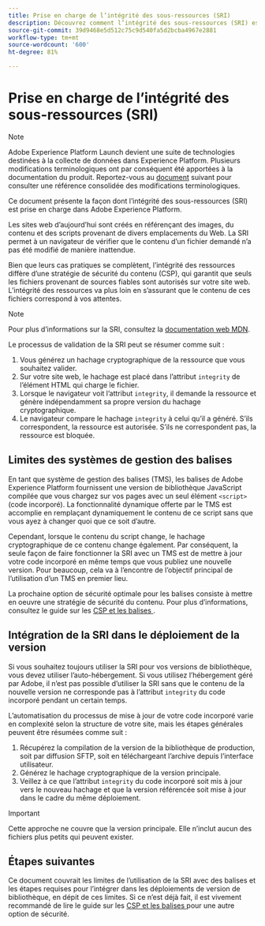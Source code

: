 ```yaml
---
title: Prise en charge de l’intégrité des sous-ressources (SRI)
description: Découvrez comment l’intégrité des sous-ressources (SRI) est prise en charge dans Adobe Experience Platform.
source-git-commit: 39d9468e5d512c75c9d540fa5d2bcba4967e2881
workflow-type: tm+mt
source-wordcount: '600'
ht-degree: 81%

---
```


# Prise en charge de l’intégrité des sous-ressources (SRI)

>[!NOTE]
>
>Adobe Experience Platform Launch devient une suite de technologies destinées à la collecte de données dans Experience Platform. Plusieurs modifications terminologiques ont par conséquent été apportées à la documentation du produit. Reportez-vous au [document](../../term-updates.md) suivant pour consulter une référence consolidée des modifications terminologiques.

Ce document présente la façon dont l’intégrité des sous-ressources (SRI) est prise en charge dans Adobe Experience Platform.

Les sites web d’aujourd’hui sont créés en référençant des images, du contenu et des scripts provenant de divers emplacements du Web. La SRI permet à un navigateur de vérifier que le contenu d’un fichier demandé n’a pas été modifié de manière inattendue.

Bien que leurs cas pratiques se complètent, l’intégrité des ressources diffère d’une stratégie de sécurité du contenu (CSP), qui garantit que seuls les fichiers provenant de sources fiables sont autorisés sur votre site web. L’intégrité des ressources va plus loin en s’assurant que le contenu de ces fichiers correspond à vos attentes.

>[!NOTE]
>
>Pour plus d’informations sur la SRI, consultez la [documentation web MDN](https://developer.mozilla.org/fr-FR/docs/Web/Security/Subresource_Integrity).

Le processus de validation de la SRI peut se résumer comme suit :

1. Vous générez un hachage cryptographique de la ressource que vous souhaitez valider.
1. Sur votre site web, le hachage est placé dans l’attribut `integrity` de l’élément HTML qui charge le fichier.
1. Lorsque le navigateur voit l’attribut `integrity`, il demande la ressource et génère indépendamment sa propre version du hachage cryptographique.
1. Le navigateur compare le hachage `integrity` à celui qu’il a généré. S’ils correspondent, la ressource est autorisée. S’ils ne correspondent pas, la ressource est bloquée.

## Limites des systèmes de gestion des balises

En tant que système de gestion des balises (TMS), les balises de Adobe Experience Platform fournissent une version de bibliothèque JavaScript compilée que vous chargez sur vos pages avec un seul élément `<script>` (code incorporé). La fonctionnalité dynamique offerte par le TMS est accomplie en remplaçant dynamiquement le contenu de ce script sans que vous ayez à changer quoi que ce soit d’autre.

Cependant, lorsque le contenu du script change, le hachage cryptographique de ce contenu change également. Par conséquent, la seule façon de faire fonctionner la SRI avec un TMS est de mettre à jour votre code incorporé en même temps que vous publiez une nouvelle version. Pour beaucoup, cela va à l’encontre de l’objectif principal de l’utilisation d’un TMS en premier lieu.

La prochaine option de sécurité optimale pour les balises consiste à mettre en oeuvre une stratégie de sécurité du contenu. Pour plus d’informations, consultez le guide sur les [CSP et les balises ](./content-security-policy.md).

## Intégration de la SRI dans le déploiement de la version

Si vous souhaitez toujours utiliser la SRI pour vos versions de bibliothèque, vous devez utiliser l’auto-hébergement. Si vous utilisez l’hébergement géré par Adobe, il n’est pas possible d’utiliser la SRI sans que le contenu de la nouvelle version ne corresponde pas à l’attribut `integrity` du code incorporé pendant un certain temps.

L’automatisation du processus de mise à jour de votre code incorporé varie en complexité selon la structure de votre site, mais les étapes générales peuvent être résumées comme suit :

1. Récupérez la compilation de la version de la bibliothèque de production, soit par diffusion SFTP, soit en téléchargeant l’archive depuis l’interface utilisateur.
1. Générez le hachage cryptographique de la version principale.
1. Veillez à ce que l’attribut `integrity` du code incorporé soit mis à jour vers le nouveau hachage et que la version référencée soit mise à jour dans le cadre du même déploiement.

>[!IMPORTANT]
>
>Cette approche ne couvre que la version principale. Elle n’inclut aucun des fichiers plus petits qui peuvent exister.

## Étapes suivantes

Ce document couvrait les limites de l’utilisation de la SRI avec des balises et les étapes requises pour l’intégrer dans les déploiements de version de bibliothèque, en dépit de ces limites. Si ce n’est déjà fait, il est vivement recommandé de lire le guide sur les [CSP et les balises ](./content-security-policy.md) pour une autre option de sécurité.

